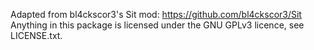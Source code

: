 Adapted from bl4ckscor3's Sit mod: https://github.com/bl4ckscor3/Sit
Anything in this package is licensed under the GNU GPLv3 licence, see LICENSE.txt.